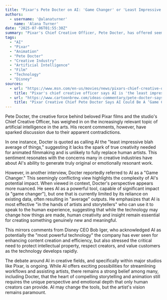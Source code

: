 ```yaml
---
title: "Pixar's Pete Docter on AI: 'Game Changer' or 'Least Impressive Blah Average'?"
authors:
  - username: '@alanaturner'
    name: 'Alana Turner'
date: "2025-07-06T01:55:30Z"
summary: "Pixar's Chief Creative Officer, Pete Docter, has offered seemingly contradictory views on artificial intelligence, calling it both a \"game changer\" and the \"least impressive blah average of things.\" We delve into his nuanced perspective on AI's role in animation and the broader creative landscape."
tags:
  - "AI"
  - "Pixar"
  - "Animation"
  - "Pete Docter"
  - "Creative Industry"
  - "Artificial Intelligence"
  - "Film"
  - "Technology"
  - "Disney"
sources:
  - url: "https://www.msn.com/en-us/movies/news/pixars-chief-creative-officer-says-ai-is-the-least-impressive-blah-average-of-things/ar-AA1I20ru"
    title: "Pixar's chief creative officer says AI is 'the least impressive blah average of things'"
  - url: "https://www.cartoonbrew.com/ideas-commentary/pete-docter-says-ai-could-be-a-game-changer-246518.html"
    title: "Pixar Creative Chief Pete Docter Says AI Could Be A ‘Game Changer’"
---
```


Pete Docter, the creative force behind beloved Pixar films and the studio's Chief Creative Officer, has weighed in on the increasingly relevant topic of artificial intelligence in the arts. His recent comments, however, have sparked discussion due to their apparent contradictions.

In one instance, Docter is quoted as calling AI the "least impressive blah average of things," suggesting it lacks the spark of true creativity needed for animated filmmaking and is unlikely to fully replace human artists. This sentiment resonates with the concerns many in creative industries have about AI's ability to generate truly original or emotionally resonant work.

However, in another interview, Docter reportedly referred to AI as a "Game Changer." This seemingly conflicting view highlights the complexity of AI's potential impact. When viewed in context, Docter's perspective appears more nuanced. He sees AI as a powerful tool, capable of significant impact (a "game changer"), but one that is currently limited by its reliance on existing data, often resulting in "average" outputs. He emphasizes that AI is most effective "in the hands of artists and storytellers" who can use it to speak to the human experience, suggesting that while the technology may change how things are made, human creativity and insight remain essential for creating something genuinely new and meaningful.

This mirrors comments from Disney CEO Bob Iger, who acknowledged AI as potentially the "most powerful technology" the company has ever seen for enhancing content creation and efficiency, but also stressed the critical need to protect intellectual property, respect creators, and value customers as the technology develops rapidly.

The debate around AI in creative fields, and specifically within major studios like Pixar, is ongoing. While AI offers exciting possibilities for streamlining workflows and assisting artists, there remains a strong belief among many, including Docter, that the heart of compelling storytelling and animation still requires the unique perspective and emotional depth that only human creators can provide. AI may change the tools, but the artist's vision remains paramount.
